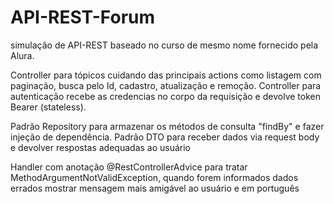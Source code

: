 # API-REST-Forum
simulação de API-REST baseado no curso de mesmo nome fornecido pela Alura.

Controller para tópicos cuidando das principais actions como listagem com paginação, busca pelo Id, cadastro, atualização e remoção.
Controller para autenticação recebe as credencias no corpo da requisição e devolve token Bearer (stateless).

Padrão Repository para armazenar os métodos de consulta "findBy" e fazer injeção de dependência.
Padrão DTO para receber dados via request body e devolver respostas adequadas ao usuário

Handler com anotação @RestControllerAdvice para tratar MethodArgumentNotValidException, quando forem informados dados errados mostrar mensagem mais amigável ao usuário e em português

